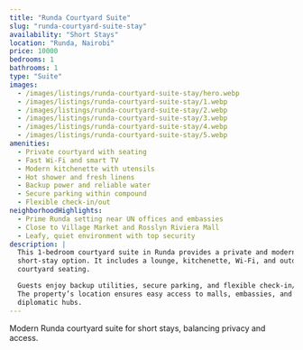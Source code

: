 ```yaml
---
title: "Runda Courtyard Suite"
slug: "runda-courtyard-suite-stay"
availability: "Short Stays"
location: "Runda, Nairobi"
price: 10000
bedrooms: 1
bathrooms: 1
type: "Suite"
images:
  - /images/listings/runda-courtyard-suite-stay/hero.webp
  - /images/listings/runda-courtyard-suite-stay/1.webp
  - /images/listings/runda-courtyard-suite-stay/2.webp
  - /images/listings/runda-courtyard-suite-stay/3.webp
  - /images/listings/runda-courtyard-suite-stay/4.webp
  - /images/listings/runda-courtyard-suite-stay/5.webp
amenities:
  - Private courtyard with seating
  - Fast Wi-Fi and smart TV
  - Modern kitchenette with utensils
  - Hot shower and fresh linens
  - Backup power and reliable water
  - Secure parking within compound
  - Flexible check-in/out
neighborhoodHighlights:
  - Prime Runda setting near UN offices and embassies
  - Close to Village Market and Rosslyn Riviera Mall
  - Leafy, quiet environment with top security
description: |
  This 1-bedroom courtyard suite in Runda provides a private and modern 
  short-stay option. It includes a lounge, kitchenette, Wi-Fi, and outdoor 
  courtyard seating.  

  Guests enjoy backup utilities, secure parking, and flexible check-in/out.  
  The property’s location ensures easy access to malls, embassies, and Nairobi’s 
  diplomatic hubs.  
---
```

Modern Runda courtyard suite for short stays, balancing privacy and access.
